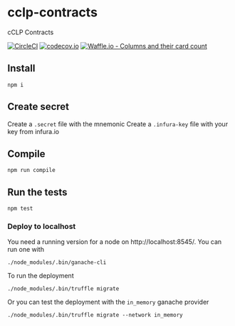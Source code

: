 # cclp-contracts
cCLP Contracts

[![CircleCI](https://circleci.com/gh/cclp-project/cclp-contracts.svg?style=svg)](https://circleci.com/gh/cclp-project/cclp-contracts)
[![codecov.io](https://codecov.io/gh/cclp-project/cclp-contracts/branch/master/graphs/badge.svg?branch=master)](http://codecov.io/github/cclp-project/cclp-contracts?branch=master)
[![Waffle.io - Columns and their card count](https://badge.waffle.io/cclp-project/cclp-contracts.png?columns=all)](https://waffle.io/cclp-project/cclp-contracts?utm_source=badge)


## Install

```
npm i
```

## Create secret
Create a `.secret` file with the mnemonic
Create a `.infura-key` file with your key from infura.io

## Compile
```
npm run compile
```

## Run the tests
```
npm test
```

### Deploy to localhost
You need a running version for a node on http://localhost:8545/. You can run one with 
```
./node_modules/.bin/ganache-cli
```

To run the deployment

```
./node_modules/.bin/truffle migrate
```

Or you can test the deployment with the `in_memory` ganache provider
```
./node_modules/.bin/truffle migrate --network in_memory
```


